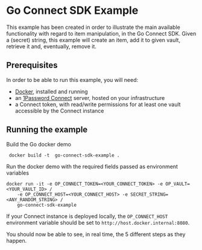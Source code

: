 # Go Connect SDK Example

This example has been created in order to illustrate the main available functionality with regard to item manipulation, in the Go Connect SDK.
Given a (secret) string, this example will create an item, add it to given vault, retrieve it and, eventually, remove it.

## Prerequisites

In order to be able to run this example, you will need:

* [Docker](https://docs.docker.com/install/), installed and running
* an [1Password Connect](https://support.1password.com/secrets-automation/#step-2-deploy-a-1password-connect-server) server, hosted on your infrastructure
* a Connect token, with read/write permissions for at least one vault accessible by the Connect instance


## Running the example

Build the Go docker demo
```
 docker build -t  go-connect-sdk-example .
```

Run the docker demo with the required fields passed as environment variables
```
docker run -it -e OP_CONNECT_TOKEN=<YOUR_CONNECT_TOKEN> -e OP_VAULT=<YOUR_VAULT_ID> /
    -e OP_CONNECT_HOST=<YOUR_CONNECT_HOST> -e SECRET_STRING=<ANY_RANDOM_STRING> /
    go-connect-sdk-example
```

If your Connect instance is deployed locally, the `OP_CONNECT_HOST` environment variable should be set to `http://host.docker.internal:8080`.

You should now be able to see, in real time, the 5 different steps as they happen.